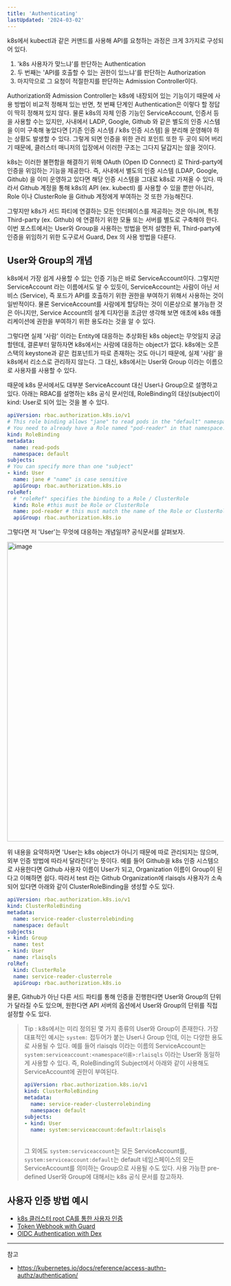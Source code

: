 ```yaml
---
title: 'Authenticating'
lastUpdated: '2024-03-02'
---
```


k8s에서 kubectl과 같은 커맨드를 사용해 API를 요청하는 과정은 크게 3가지로 구성되어 있다. 

1. 'k8s 사용자가 맞느냐'를 판단하는 Authentication
2. 두 번째는 'API를 호출할 수 있는 권한이 있느냐'를 판단하는 Authorization
3. 마지막으로 그 요청이 적절한지를 판단하는 Admission Controller이다. 

Authorization와 Admission Controller는 k8s에 내장되어 있는 기능이기 때문에 사용 방법이 비교적 정해져 있는 반면, 첫 번째 단계인 Authentication은 이렇다 할 정답이 딱히 정해져 있지 않다. 물론 k8s의 자체 인증 기능인 ServiceAccount, 인증서 등을 사용할 수는 있지만, 사내에서 LADP, Google, Github 와 같은 별도의 인증 시스템을 이미 구축해 놓았다면 [기존 인증 시스템 / k8s 인증 시스템] 을 분리해 운영해야 하는 상황도 발생할 수 있다. 그렇게 되면 인증을 위한 관리 포인트 또한 두 곳이 되어 버리기 때문에, 클러스터 매니저의 입장에서 이러한 구조는 그다지 달갑지는 않을 것이다.

k8s는 이러한 불편함을 해결하기 위해 OAuth (Open ID Connect) 로 Third-party에 인증을 위임하는 기능을 제공한다. 즉, 사내에서 별도의 인증 시스템 (LDAP, Google, Github) 을 이미 운영하고 있다면 해당 인증 시스템을 그대로 k8s로 가져올 수 있다. 따라서 Github 계정을 통해 k8s의 API (ex. kubectl) 를 사용할 수 있을 뿐만 아니라, Role 이나 ClusterRole 을 Github 계정에게 부여하는 것 또한 가능해진다. 

그렇지만 k8s가 서드 파티에 연결하는 모든 인터페이스를 제공하는 것은 아니며, 특정 Third-party (ex. Github) 에 연결하기 위한 모듈 또는 서버를 별도로 구축해야 한다. 이번 포스트에서는 User와 Group을 사용하는 방법을 먼저 설명한 뒤, Third-party에 인증을 위임하기 위한 도구로서 Guard, Dex 의 사용 방법을 다룬다.

## User와 Group의 개념

k8s에서 가장 쉽게 사용할 수 있는 인증 기능은 바로 ServiceAccount이다. 그렇지만 ServiceAccount 라는 이름에서도 알 수 있듯이, ServiceAccount는 사람이 아닌 서비스 (Service), 즉 포드가 API를 호출하기 위한 권한을 부여하기 위해서 사용하는 것이 일반적이다. 물론 ServiceAccount를 사람에게 할당하는 것이 이론상으로 불가능한 것은 아니지만, Service Account의 설계 디자인을 조금만 생각해 보면 애초에 k8s 애플리케이션에 권한을 부여하기 위한 용도라는 것을 알 수 있다.

그렇다면 실제 '사람' 이라는 Entity에 대응하는 추상화된 k8s object는 무엇일지 궁금할텐데, 결론부터 말하자면 k8s에서는 사람에 대응하는 object가 없다. k8s에는 오픈스택의 keystone과 같은 컴포넌트가 따로 존재하는 것도 아니기 때문에, 실제 '사람' 을 k8s에서 리소스로 관리하지 않는다. 그 대신, k8s에서는 User와 Group 이라는 이름으로 사용자를 사용할 수 있다.

때문에 k8s 문서에서도 대부분 ServiceAccount 대신 User나 Group으로 설명하고 있다. 아래는 RBAC를 설명하는 k8s 공식 문서인데, RoleBinding의 대상(subject)이 kind: User로 되어 있는 것을 볼 수 있다.

```yaml
apiVersion: rbac.authorization.k8s.io/v1
# This role binding allows "jane" to read pods in the "default" namespace.
# You need to already have a Role named "pod-reader" in that namespace.
kind: RoleBinding
metadata:
  name: read-pods
  namespace: default
subjects:
# You can specify more than one "subject"
- kind: User
  name: jane # "name" is case sensitive
  apiGroup: rbac.authorization.k8s.io
roleRef:
  # "roleRef" specifies the binding to a Role / ClusterRole
  kind: Role #this must be Role or ClusterRole
  name: pod-reader # this must match the name of the Role or ClusterRole you wish to bind to
  apiGroup: rbac.authorization.k8s.io
```

그렇다면 저 'User'는 무엇에 대응하는 개념일까? 공식문서를 살펴보자.

<img width="696" alt="image" src="https://github.com/rlaisqls/rlaisqls/assets/81006587/9106758e-1c97-4f52-a8b4-520dc8590956">


위 내용을 요약하자면 'User는 k8s object가 아니기 때문에 따로 관리되지는 않으며, 외부 인증 방법에 따라서 달라진다'는 뜻이다. 예를 들어 Github을 k8s 인증 시스템으로 사용한다면 Github 사용자 이름이 User가 되고, Organization 이름이 Group이 된다고 이해하면 쉽다. 따라서 test 라는 Github Organization에 rlaisqls 사용자가 소속되어 있다면 아래와 같이 ClusterRoleBinding을 생성할 수도 있다.

```yaml
apiVersion: rbac.authorization.k8s.io/v1
kind: ClusterRoleBinding
metadata:
  name: service-reader-clusterrolebinding
  namespace: default
subjects:
- kind: Group
  name: test
- kind: User
  name: rlaisqls
rolRef:
  kind: ClusterRole
  name: service-reader-clusterrole
  apiGroup: rbac.authorization.k8s.io
```

물론, Github가 아닌 다른 서드 파티를 통해 인증을 진행한다면 User와 Group의 단위가 달라질 수도 있으며, 원한다면 API 서버의 옵션에서 User와 Group의 단위를 직접 설정할 수도 있다.

> Tip : k8s에서는 미리 정의된 몇 가지 종류의 User와 Group이 존재한다. 가장 대표적인 예시는 `system:` 접두어가 붙는 User나 Group 인데, 이는 다양한 용도로 사용될 수 있다. 예를 들어 rlaisqls 이라는 이름의 ServiceAccount는 `system:serviceaccount:<namespace이름>:rlaisqls` 이라는 User와 동일하게 사용할 수 있다. 즉, RoleBinding의 Subject에서 아래와 같이 사용해도 ServiceAccount에 권한이 부여된다.
> ```yaml
> apiVersion: rbac.authorization.k8s.io/v1
> kind: ClusterRoleBinding
> metadata:
>   name: service-reader-clusterrolebinding
>   namespace: default
> subjects:
> - kind: User
>   name: system:serviceaccount:default:rlaisqls
> ```
> <br>그 외에도 `system:serviceaccount`는 모든 ServiceAccount를, `system:serviceaccount:default`는 default 네임스페이스의 모든 ServiceAccount를 의미하는 Group으로 사용될 수도 있다. 사용 가능한 pre-defined User와 Group에 대해서는 k8s 공식 문서를 참고하자.

##  사용자 인증 방법 예시
- [k8s 클러스터 root CA를 통한 사용자 인증](k8s 클러스터 root CA를 통한 사용자 인증.md)
- [Token Webhook with Guard](Token Webhook with Guard.md)
- [OIDC Authentication with Dex](OIDC Authentication with Dex.md)

---
참고
- https://kubernetes.io/docs/reference/access-authn-authz/authentication/